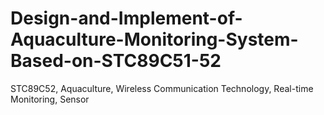 # Design-and-Implement-of-Aquaculture-Monitoring-System-Based-on-STC89C51-52
STC89C52, Aquaculture, Wireless Communication Technology, Real-time Monitoring, Sensor
